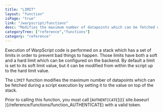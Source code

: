 ```yaml
---
title: "LIMIT"
layout: "function"
isPage: "true"
link: "/warpscript/functions"
desc: "Modifies the maximum number of datapoints which can be fetched during a script execution."
categoryTree: ["reference","functions"]
category: "reference"
---
```

 
Execution of WarpScript code is performed on a stack which has a set of limits in order to prevent bad things to happen. Those limits have both a soft and a hard limit which can be configured on the backend. By default a limit is set to its soft limit value, but it can be modified from within the script up to the hard limit value.

The `LIMIT` function modifies the maximum number of datapoints which can be fetched during a script execution by setting it to the value on top of the stack.

Prior to calling this function, you must call [`AUTHENTICATE`]({{ site.baseurl }}/reference/functions/function_AUTHENTICATE) with a valid token. 
